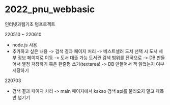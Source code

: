 # 2022_pnu_webbasic
인터넷과웹기초 텀프로젝트

220510 ~ 220610
- node.js 사용
- 추가하고 싶은 내용
  -> 검색 결과 페이지 처리
  -> 베스트셀러 도서 선택 시 도서 세부 정보 페이지로 이동
  -> 도서 대출 가능 도서관 검색 범위를 전국으로
  -> DB 만들어서 별점 저장하기 혹은 한줄평 쓰기(textarea)
  -> DB 만들어서 책 읽었는지 여부 저장하기
  
220703
- 검색 결과 페이지 처리
  -> main 페이지에서 kakao 검색 api를 불러오지 말고 제목만 넘기기

